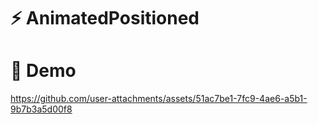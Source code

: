 # ⚡ AnimatedPositioned 

# 🚀 Demo


https://github.com/user-attachments/assets/51ac7be1-7fc9-4ae6-a5b1-9b7b3a5d00f8

